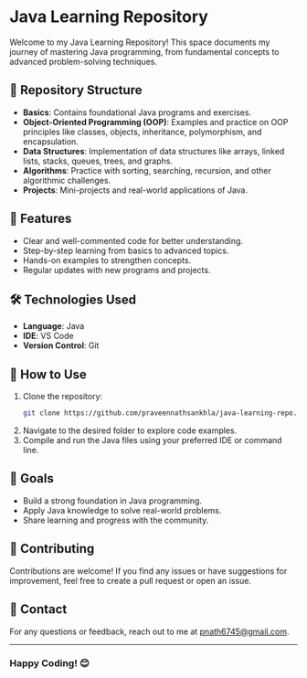 # Java Learning Repository

Welcome to my Java Learning Repository! This space documents my journey of mastering Java programming, from fundamental concepts to advanced problem-solving techniques. 

## 📂 Repository Structure

- **Basics**: Contains foundational Java programs and exercises.
- **Object-Oriented Programming (OOP)**: Examples and practice on OOP principles like classes, objects, inheritance, polymorphism, and encapsulation.
- **Data Structures**: Implementation of data structures like arrays, linked lists, stacks, queues, trees, and graphs.
- **Algorithms**: Practice with sorting, searching, recursion, and other algorithmic challenges.
- **Projects**: Mini-projects and real-world applications of Java.

## 🚀 Features

- Clear and well-commented code for better understanding.
- Step-by-step learning from basics to advanced topics.
- Hands-on examples to strengthen concepts.
- Regular updates with new programs and projects.

## 🛠️ Technologies Used

- **Language**: Java
- **IDE**:  VS Code
- **Version Control**: Git

## 📖 How to Use

1. Clone the repository:
   ```bash
   git clone https://github.com/praveennathsankhla/java-learning-repo.git
   ```
2. Navigate to the desired folder to explore code examples.
3. Compile and run the Java files using your preferred IDE or command line.

## 🌟 Goals

- Build a strong foundation in Java programming.
- Apply Java knowledge to solve real-world problems.
- Share learning and progress with the community.

## 🤝 Contributing

Contributions are welcome! If you find any issues or have suggestions for improvement, feel free to create a pull request or open an issue.

## 📧 Contact

For any questions or feedback, reach out to me at pnath6745@gmail.com.

---

### Happy Coding! 😊
